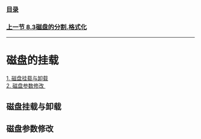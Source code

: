 ### [目录](https://github.com/Letitmiss/Linux-learning/blob/master/README.md)
### [上一节  8.3磁盘的分割.格式化 ](https://github.com/Letitmiss/Linux-learning/blob/master/blog/8.3disk_fileSystem.m)
------
# 磁盘的挂载
[1. 磁盘挂载与卸载 ](#磁盘挂载与卸载)   
[2. 磁盘参数修改 ](#磁盘参数修改)  
 

## 磁盘挂载与卸载

## 磁盘参数修改
